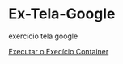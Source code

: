 # Ex-Tela-Google
 exercício tela google


<a href = "https://jeandreotti.github.io/Ex-Tela-Google/"> Executar o Execício Container</a>